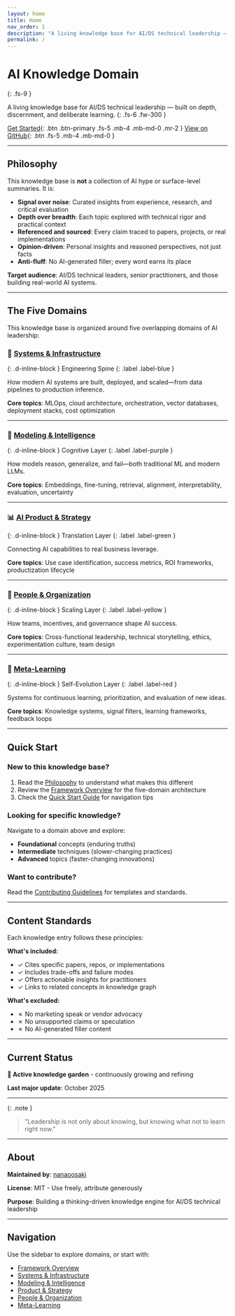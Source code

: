 ```yaml
---
layout: home
title: Home
nav_order: 1
description: "A living knowledge base for AI/DS technical leadership — built on depth, discernment, and deliberate learning."
permalink: /
---
```


# AI Knowledge Domain
{: .fs-9 }

A living knowledge base for AI/DS technical leadership — built on depth, discernment, and deliberate learning.
{: .fs-6 .fw-300 }

[Get Started](#quick-start){: .btn .btn-primary .fs-5 .mb-4 .mb-md-0 .mr-2 }
[View on GitHub](https://github.com/nanaoosaki/AI_KnowledgeDomain){: .btn .fs-5 .mb-4 .mb-md-0 }

---

## Philosophy

This knowledge base is **not** a collection of AI hype or surface-level summaries. It is:

- **Signal over noise**: Curated insights from experience, research, and critical evaluation
- **Depth over breadth**: Each topic explored with technical rigor and practical context
- **Referenced and sourced**: Every claim traced to papers, projects, or real implementations
- **Opinion-driven**: Personal insights and reasoned perspectives, not just facts
- **Anti-fluff**: No AI-generated filler; every word earns its place

**Target audience**: AI/DS technical leaders, senior practitioners, and those building real-world AI systems.

---

## The Five Domains

This knowledge base is organized around five overlapping domains of AI leadership:

### 🔧 [Systems & Infrastructure](01-systems-infrastructure/)
{: .d-inline-block }
Engineering Spine
{: .label .label-blue }

How modern AI systems are built, deployed, and scaled—from data pipelines to production inference.

**Core topics**: MLOps, cloud architecture, orchestration, vector databases, deployment stacks, cost optimization

---

### 🧠 [Modeling & Intelligence](02-modeling-intelligence/)
{: .d-inline-block }
Cognitive Layer
{: .label .label-purple }

How models reason, generalize, and fail—both traditional ML and modern LLMs.

**Core topics**: Embeddings, fine-tuning, retrieval, alignment, interpretability, evaluation, uncertainty

---

### 📊 [AI Product & Strategy](03-product-strategy/)
{: .d-inline-block }
Translation Layer
{: .label .label-green }

Connecting AI capabilities to real business leverage.

**Core topics**: Use case identification, success metrics, ROI frameworks, productization lifecycle

---

### 👥 [People & Organization](04-people-organization/)
{: .d-inline-block }
Scaling Layer
{: .label .label-yellow }

How teams, incentives, and governance shape AI success.

**Core topics**: Cross-functional leadership, technical storytelling, ethics, experimentation culture, team design

---

### 🎯 [Meta-Learning](05-meta-learning/)
{: .d-inline-block }
Self-Evolution Layer
{: .label .label-red }

Systems for continuous learning, prioritization, and evaluation of new ideas.

**Core topics**: Knowledge systems, signal filters, learning frameworks, feedback loops

---

## Quick Start

### New to this knowledge base?

1. Read the [Philosophy](00-framework/meta-philosophy.md) to understand what makes this different
2. Review the [Framework Overview](00-framework/overview.md) for the five-domain architecture
3. Check the [Quick Start Guide](00-framework/quickstart.md) for navigation tips

### Looking for specific knowledge?

Navigate to a domain above and explore:
- **Foundational** concepts (enduring truths)
- **Intermediate** techniques (slower-changing practices)
- **Advanced** topics (faster-changing innovations)

### Want to contribute?

Read the [Contributing Guidelines](CONTRIBUTING.md) for templates and standards.

---

## Content Standards

Each knowledge entry follows these principles:

**What's included:**
- ✓ Cites specific papers, repos, or implementations
- ✓ Includes trade-offs and failure modes
- ✓ Offers actionable insights for practitioners
- ✓ Links to related concepts in knowledge graph

**What's excluded:**
- ✗ No marketing speak or vendor advocacy
- ✗ No unsupported claims or speculation
- ✗ No AI-generated filler content

---

## Current Status

**🌱 Active knowledge garden** - continuously growing and refining

**Last major update**: October 2025

---

{: .note }
> "Leadership is not only about knowing, but knowing what not to learn right now."

---

## About

**Maintained by**: [nanaoosaki](https://github.com/nanaoosaki)

**License**: MIT - Use freely, attribute generously

**Purpose**: Building a thinking-driven knowledge engine for AI/DS technical leadership

---

## Navigation

Use the sidebar to explore domains, or start with:
- [Framework Overview](00-framework/overview.md)
- [Systems & Infrastructure](01-systems-infrastructure/)
- [Modeling & Intelligence](02-modeling-intelligence/)
- [Product & Strategy](03-product-strategy/)
- [People & Organization](04-people-organization/)
- [Meta-Learning](05-meta-learning/)

